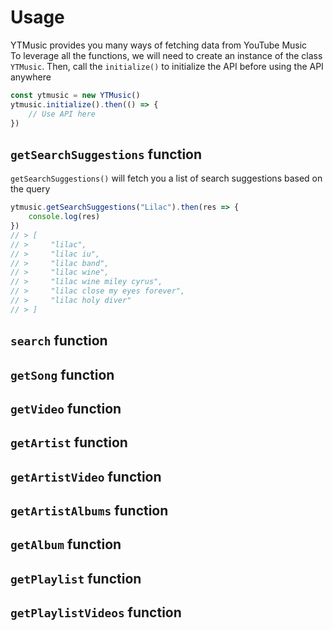 # Usage

YTMusic provides you many ways of fetching data from YouTube Music<br />
To leverage all the functions, we will need to create an instance of the class `YTMusic`.
Then, call the `initialize()` to initialize the API before using the API anywhere

```ts
const ytmusic = new YTMusic()
ytmusic.initialize().then(() => {
	// Use API here
})
```

## `getSearchSuggestions` function

`getSearchSuggestions()` will fetch you a list of search suggestions based on the query

```ts
ytmusic.getSearchSuggestions("Lilac").then(res => {
	console.log(res)
})
// > [
// >     "lilac",
// >     "lilac iu",
// >     "lilac band",
// >     "lilac wine",
// >     "lilac wine miley cyrus",
// >     "lilac close my eyes forever",
// >     "lilac holy diver"
// > ]
```

## `search` function

## `getSong` function

## `getVideo` function

## `getArtist` function

## `getArtistVideo` function

## `getArtistAlbums` function

## `getAlbum` function

## `getPlaylist` function

## `getPlaylistVideos` function
